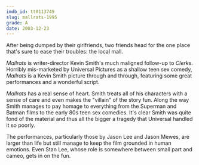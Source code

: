 ```yaml
---
imdb_id: tt0113749
slug: mallrats-1995
grade: A
date: 2003-12-23
---
```


After being dumped by their girlfriends, two friends head for the one place that's sure to ease their troubles: the local mall.

_Mallrats_ is writer-director Kevin Smith's much maligned follow-up to <span data-imdb-id="tt0109445">_Clerks_</span>. Horribly mis-marketed by Universal Pictures as a shallow teen sex comedy, _Mallrats_ is a Kevin Smith picture through and through, featuring some great performances and a wonderful script.

_Mallrats_ has a real sense of heart. Smith treats all of his characters with a sense of care and even makes the "villain" of the story fun. Along the way Smith manages to pay homage to everything from the Superman and Batman films to the early 80s teen sex comedies. It's clear Smith was quite fond of the material and thus all the bigger a tragedy that Universal handled it so poorly.

The performances, particularly those by Jason Lee and Jason Mewes, are larger than life but still manage to keep the film grounded in human emotions. Even Stan Lee, whose role is somewhere between small part and cameo, gets in on the fun.

